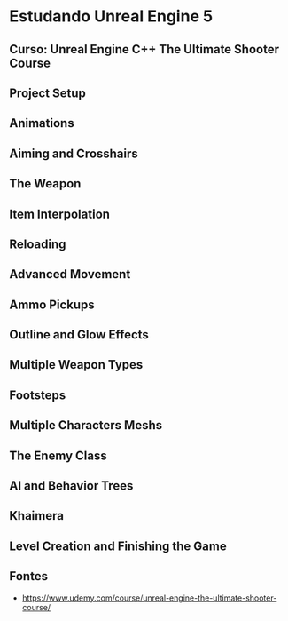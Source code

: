 # Estudando Unreal Engine 5

## Curso: Unreal Engine C++ The Ultimate Shooter Course

## Project Setup
## Animations
## Aiming and Crosshairs
## The Weapon
## Item Interpolation
## Reloading
## Advanced Movement
## Ammo Pickups
## Outline and Glow Effects
## Multiple Weapon Types
## Footsteps
## Multiple Characters Meshs
## The Enemy Class
## AI and Behavior Trees
## Khaimera
## Level Creation and Finishing the Game

## Fontes
- https://www.udemy.com/course/unreal-engine-the-ultimate-shooter-course/

